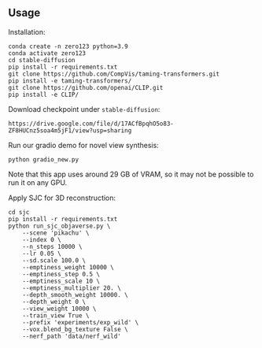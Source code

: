 

## Usage

Installation:

```
conda create -n zero123 python=3.9
conda activate zero123
cd stable-diffusion
pip install -r requirements.txt
git clone https://github.com/CompVis/taming-transformers.git
pip install -e taming-transformers/
git clone https://github.com/openai/CLIP.git
pip install -e CLIP/
```

Download checkpoint under `stable-diffusion`:

```
https://drive.google.com/file/d/17ACfBpqhO5o83-ZF8HUCnz5soa4m5jF1/view?usp=sharing
```

Run our gradio demo for novel view synthesis:

```
python gradio_new.py
```

Note that this app uses around 29 GB of VRAM, so it may not be possible to run it on any GPU.

Apply SJC for 3D reconstruction:

```
cd sjc
pip install -r requirements.txt
python run_sjc_objaverse.py \
    --scene 'pikachu' \
    --index 0 \
    --n_steps 10000 \
    --lr 0.05 \
    --sd.scale 100.0 \
    --emptiness_weight 10000 \
    --emptiness_step 0.5 \
    --emptiness_scale 10 \
    --emptiness_multiplier 20. \
    --depth_smooth_weight 10000. \
    --depth_weight 0 \
    --view_weight 10000 \
    --train_view True \
    --prefix 'experiments/exp_wild' \
    --vox.blend_bg_texture False \
    --nerf_path 'data/nerf_wild'
```
